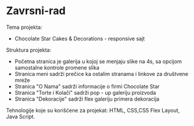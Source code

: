 # Zavrsni-rad
Tema projekta:
- Chocolate Star Cakes & Decorations - responsive sajt


Struktura projekta:
- Početna stranica je galerija u kojoj se menjaju slike na 4s, sa opcijom samostalne kontrole promene slika
- Stranica meni sadrži prečice ka ostalim stranama i linkove za društvene mreže
- Stranica "O Nama" sadrži informacije o firmi Chocolate Star
- Stranica "Torte i Kolači" sadrži pop - up galeriju proizvoda
- Stranica "Dekoracije" sadrži flex galeriju primera dekoracija

Tehnologije koje su korišćene za projekat: HTML, CSS,CSS Flex Layout, Java Script.
